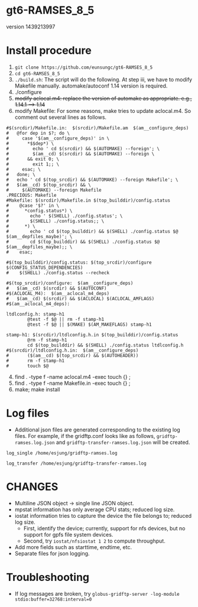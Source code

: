 # gt6-RAMSES_8_5
version 1439213997

# Install procedure
1. `git clone https://github.com/eunsungc/gt6-RAMSES_8_5`
2. `cd gt6-RAMSES_8_5`
3. `./build.sh`: The script will do the following. At step iii, we have to modify Makefile manually. automake/autoconf 1.14 version is required.
  1. ./configure
  2. ~~modify aclocal.m4: replace the version of automake as appropriate.  e.g., 1.14.1 --> 1.14~~
  3. modify Makefile: For some reasons, make tries to update aclocal.m4. So comment out several lines as follows.
```
#$(srcdir)/Makefile.in:  $(srcdir)/Makefile.am  $(am__configure_deps)
#   @for dep in $?; do \
#     case '$(am__configure_deps)' in \
#       *$$dep*) \
#         echo ' cd $(srcdir) && $(AUTOMAKE) --foreign'; \
#         $(am__cd) $(srcdir) && $(AUTOMAKE) --foreign \
#       && exit 0; \
#         exit 1;; \
#     esac; \
#   done; \
#   echo ' cd $(top_srcdir) && $(AUTOMAKE) --foreign Makefile'; \
#   $(am__cd) $(top_srcdir) && \
#     $(AUTOMAKE) --foreign Makefile
.PRECIOUS: Makefile
#Makefile: $(srcdir)/Makefile.in $(top_builddir)/config.status
#    @case '$?' in \
#      *config.status*) \
#        echo ' $(SHELL) ./config.status'; \
#        $(SHELL) ./config.status;; \
#      *) \
#        echo ' cd $(top_builddir) && $(SHELL) ./config.status $@ $(am__depfiles_maybe)'; \
#        cd $(top_builddir) && $(SHELL) ./config.status $@ $(am__depfiles_maybe);; \
#    esac;

#$(top_builddir)/config.status: $(top_srcdir)/configure $(CONFIG_STATUS_DEPENDENCIES)
#    $(SHELL) ./config.status --recheck

#$(top_srcdir)/configure:  $(am__configure_deps)
#   $(am__cd) $(srcdir) && $(AUTOCONF)
#$(ACLOCAL_M4):  $(am__aclocal_m4_deps)
#   $(am__cd) $(srcdir) && $(ACLOCAL) $(ACLOCAL_AMFLAGS)
#$(am__aclocal_m4_deps):

ltdlconfig.h: stamp-h1
        @test -f $@ || rm -f stamp-h1
        @test -f $@ || $(MAKE) $(AM_MAKEFLAGS) stamp-h1

stamp-h1: $(srcdir)/ltdlconfig.h.in $(top_builddir)/config.status
        @rm -f stamp-h1
        cd $(top_builddir) && $(SHELL) ./config.status ltdlconfig.h
#$(srcdir)/ltdlconfig.h.in:  $(am__configure_deps) 
#       ($(am__cd) $(top_srcdir) && $(AUTOHEADER))
#       rm -f stamp-h1
#       touch $@

```
  4. find . -type f -name aclocal.m4 -exec touch {} \;
  5. find . -type f -name Makefile.in -exec touch {} \;
  6. make; make install

# Log files
* Additional json files are generated corresponding to the existing log files. For example, if the gridftp.conf looks like as follows, `gridftp-ramses.log.json` and `gridftp-transfer-ramses.log.json` will be created.

```
log_single /home/esjung/gridftp-ramses.log

log_transfer /home/esjung/gridftp-transfer-ramses.log
```

# CHANGES
* Multiline JSON object -> single line JSON object.
* mpstat information has only average CPU stats; reduced log size.
* iostat information tries to capture the device the file belongs to; reduced log size.
  * First, identify the device; currently, support for nfs devices, but no support for gpfs file system devices.
  * Second, try `iostat/nfsiostat 1 2` to compute throughput.
* Add more fields such as starttime, endtime, etc.
* Separate files for json logging.

# Troubleshooting
* If log messages are broken, try `globus-gridftp-server -log-module stdio:buffer=32768:interval=0`
